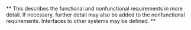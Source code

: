 ** This describes the functional and nonfunctional requirements in more detail. If necessary,
further detail may also be added to the nonfunctional requirements. Interfaces to other
systems may be defined. **